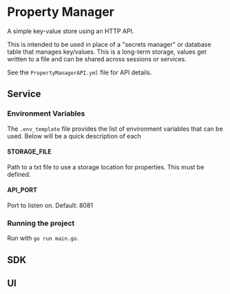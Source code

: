 # Property Manager
A simple key-value store using an HTTP API.

This is intended to be used in place of a "secrets manager" or database table that manages key/values. This is a long-term storage, values get written to a file and can be shared across sessions or services.

See the `PropertyManagerAPI.yml` file for API details.

## Service

### Environment Variables
The `.env_template` file provides the list of environment variables that can be used. Below will be a quick description of each

#### STORAGE_FILE
Path to a txt file to use a storage location for properties. This must be defined.

#### API_PORT
Port to listen on. Default: 8081

### Running the project
Run with `go run main.go`.

## SDK

## UI
